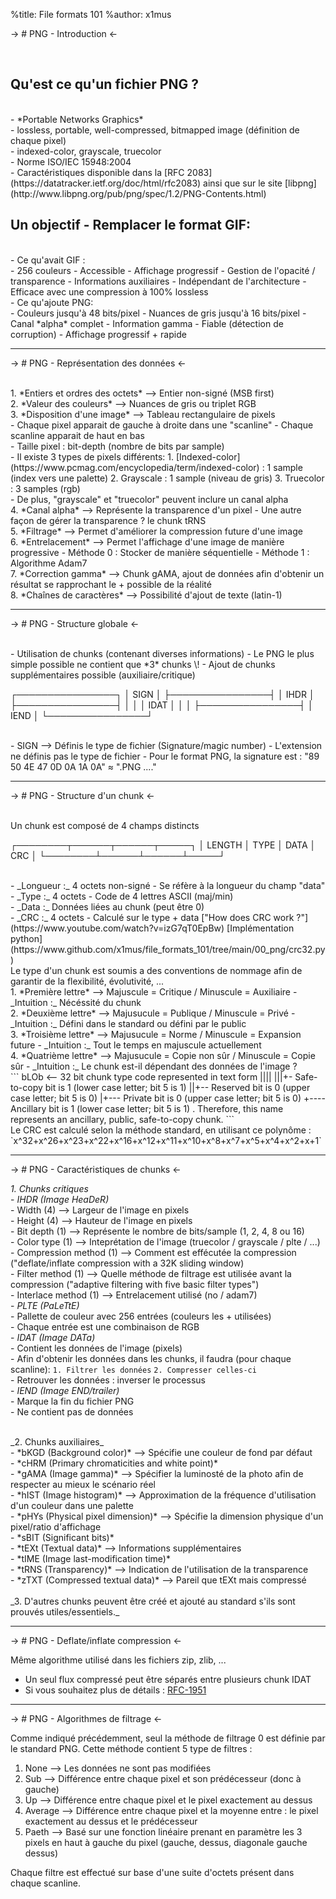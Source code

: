 %title: File formats 101
%author: x1mus

-> # PNG - Introduction <-

<br>

## Qu'est ce qu'un fichier PNG ?
<br>
- *Portable Networks Graphics*
<br>
- lossless, portable, well-compressed, bitmapped image (définition de chaque pixel)
<br>
- indexed-color, grayscale, truecolor
<br>
- Norme ISO/IEC 15948:2004
<br>
- Caractéristiques disponible dans la [RFC 2083](https://datatracker.ietf.org/doc/html/rfc2083) ainsi que sur le site [libpng](http://www.libpng.org/pub/png/spec/1.2/PNG-Contents.html)

<br>

## Un objectif - Remplacer le format GIF:
<br>
- Ce qu'avait GIF :
<br>
	- 256 couleurs
	- Accessible
	- Affichage progressif
	- Gestion de l'opacité / transparence
	- Informations auxiliaires
	- Indépendant de l'architecture
	- Efficace avec une compression à 100% lossless
<br>
- Ce qu'ajoute PNG:
<br>
	- Couleurs jusqu'à 48 bits/pixel
	- Nuances de gris jusqu'à 16 bits/pixel
	- Canal *alpha* complet
	- Information gamma
	- Fiable (détection de corruption)
	- Affichage progressif + rapide

------------------------------------------------------------

-> # PNG - Représentation des données <-

<br>
1. *Entiers et ordres des octets* --> Entier non-signé (MSB first)

<br>
2. *Valeur des couleurs* --> Nuances de gris ou triplet RGB

<br>
3. *Disposition d'une image* --> Tableau rectangulaire de pixels
	<br>
	- Chaque pixel apparait de gauche à droite dans une "scanline"
	- Chaque scanline apparait de haut en bas
	<br>
	- Taille pixel : bit-depth (nombre de bits par sample)
	<br>
	- Il existe 3 types de pixels différents:
		1. [Indexed-color](https://www.pcmag.com/encyclopedia/term/indexed-color) : 1 sample (index vers une palette)
		2. Grayscale : 1 sample (niveau de gris)
		3. Truecolor : 3 samples (rgb)
	<br>
	- De plus, "grayscale" et "truecolor" peuvent inclure un canal alpha

<br>
4. *Canal alpha* --> Représente la transparence d'un pixel
	- Une autre façon de gérer la transparence ? le chunk tRNS

<br>
5. *Filtrage* --> Permet d'améliorer la compression future d'une image

<br>
6. *Entrelacement* --> Permet l'affichage d'une image de manière progressive
	- Méthode 0 : Stocker de manière séquentielle
	- Méthode 1 : Algorithme Adam7

<br>
7. *Correction gamma* --> Chunk gAMA, ajout de données afin d'obtenir un résultat se rapprochant le + possible de la réalité

<br>
8. *Chaînes de caractères* --> Possibilité d'ajout de texte (latin-1)

------------------------------------------------------------

-> # PNG - Structure globale <-

<br>
- Utilisation de chunks (contenant diverses informations)
- Le PNG le plus simple possible ne contient que *3* chunks \!
- Ajout de chunks supplémentaires possible (auxiliaire/critique)
<br>

┌────────────────┐
│      SIGN      │
├────────────────┤
│      IHDR      │
├────────────────┤
│                │
│      IDAT      │
│                │
├────────────────┤
│      IEND      │
└────────────────┘

<br>
- SIGN --> Définis le type de fichier (Signature/magic number)
	- L'extension ne définis pas le type de fichier
	- Pour le format PNG, la signature est : "89 50 4E 47 0D 0A 1A 0A" ≈ ".PNG ...."

------------------------------------------------------------

-> # PNG - Structure d'un chunk <-

<br>
Un chunk est composé de 4 champs distincts
<br>

┌────────┬──────┬──────┬─────┐
│ LENGTH │ TYPE │ DATA │ CRC │
└────────┴──────┴──────┴─────┘

<br>
- _Longueur :_ 4 octets non-signé - Se réfère à la longueur du champ "data"
<br>
- _Type :_ 4 octets - Code de 4 lettres ASCII (maj/min)
<br>
- _Data :_ Données liées au chunk (peut être 0)
<br>
- _CRC :_ 4 octets - Calculé sur le type + data ["How does CRC work ?"](https://www.youtube.com/watch?v=izG7qT0EpBw) [Implémentation python](https://www.github.com/x1mus/file_formats_101/tree/main/00_png/crc32.py)

<br>
Le type d'un chunk est soumis a des conventions de nommage afin de garantir de la flexibilité, évolutivité, ...

<br>
1. *Première lettre* --> Majuscule = Critique / Minuscule = Auxiliaire
	- _Intuition :_ Nécéssité du chunk

<br>
2. *Deuxième lettre* --> Majusucule = Publique / Minuscule = Privé
	- _Intuition :_ Défini dans le standard ou défini par le public

<br>
3. *Troisième lettre* --> Majusucule = Norme / Minuscule = Expansion future
	- _Intuition :_ Tout le temps en majuscule actuellement

<br>
4. *Quatrième lettre* --> Majusucule = Copie non sûr / Minuscule = Copie sûr
	- _Intuition :_ Le chunk est-il dépendant des données de l'image ?

<br>
```
bLOb  <-- 32 bit chunk type code represented in text form
||||
|||+- Safe-to-copy bit is 1 (lower case letter; bit 5 is 1)
||+-- Reserved bit is 0     (upper case letter; bit 5 is 0)
|+--- Private bit is 0      (upper case letter; bit 5 is 0)
+---- Ancillary bit is 1    (lower case letter; bit 5 is 1)
.
Therefore, this name represents an ancillary, public, safe-to-copy chunk.
```

<br>
Le CRC est calculé selon la méthode standard, en utilisant ce polynôme :
`x^32+x^26+x^23+x^22+x^16+x^12+x^11+x^10+x^8+x^7+x^5+x^4+x^2+x+1`

------------------------------------------------------------

-> # PNG - Caractéristiques de chunks <-
<br>

_1. Chunks critiques_
	<br>
	- *IHDR (Image HeaDeR)*
		<br>
		- Width (4) --> Largeur de l'image en pixels
		<br>
		- Height (4) --> Hauteur de l'image en pixels
		<br>
		- Bit depth (1) --> Représente le nombre de bits/sample (1, 2, 4, 8 ou 16)
		<br>
		- Color type (1) --> Inteprétation de l'image (truecolor / grayscale / plte / ...)
		<br>
		- Compression method (1) --> Comment est effécutée la compression ("deflate/inflate compression with a 32K sliding window)
		<br>
		- Filter method (1) --> Quelle méthode de filtrage est utilisée avant la compression ("adaptive filtering with five basic filter types")
		<br>
		- Interlace method (1) --> Entrelacement utilisé (no / adam7)
	<br>
	- *PLTE (PaLeTtE)*
		<br>
		- Pallette de couleur avec 256 entrées (couleurs les + utilisées)
		<br>
		- Chaque entrée est une combinaison de RGB
	<br>
	- *IDAT (Image DATa)*
		<br>
		- Contient les données de l'image (pixels)
		<br>
		- Afin d'obtenir les données dans les chunks, il faudra (pour chaque scanline):
		`1. Filtrer les données`
		`2. Compresser celles-ci `
		<br>
		- Retrouver les données : inverser le processus
	<br>
	- *IEND (Image END/trailer)*
		<br>
		- Marque la fin du fichier PNG
		<br>
		- Ne contient pas de données

<br>
_2. Chunks auxiliaires_
	<br>
	- *bKGD (Background color)* --> Spécifie une couleur de fond par défaut
	<br>
	- *cHRM (Primary chromaticities and white point)*
	<br>
	- *gAMA (Image gamma)* --> Spécifier la luminosté de la photo afin de respecter au mieux le scénario réel
	<br>
	- *hIST (Image histogram)* --> Approximation de la fréquence d'utilisation d'un couleur dans une palette
	<br>
	- *pHYs (Physical pixel dimension)* --> Spécifie la dimension physique d'un pixel/ratio d'affichage
	<br>
	- *sBIT (Significant bits)*
	<br>
	- *tEXt (Textual data)* --> Informations supplémentaires
	<br>
	- *tIME (Image last-modification time)*
	<br>
	- *tRNS (Transparency)* --> Indication de l'utilisation de la transparence
	<br>
	- *zTXT (Compressed textual data)* --> Pareil que tEXt mais compressé
	<br>

<br>
_3. D'autres chunks peuvent être créé et ajouté au standard s'ils sont prouvés utiles/essentiels._

------------------------------------------------------------

-> # PNG - Deflate/inflate compression <-
<br>

Même algorithme utilisé dans les fichiers zip, zlib, ...
- Un seul flux compressé peut être séparés entre plusieurs chunk IDAT
- Si vous souhaitez plus de détails : [RFC-1951](https://datatracker.ietf.org/doc/html/rfc1951)

------------------------------------------------------------

-> # PNG - Algorithmes de filtrage <-
<br>

Comme indiqué précédemment, seul la méthode de filtrage 0 est définie par le standard PNG.
Cette méthode contient 5 type de filtres :
1. None --> Les données ne sont pas modifiées
2. Sub --> Différence entre chaque pixel et son prédécesseur (donc à gauche)
3. Up --> Différence entre chaque pixel et le pixel exactement au dessus
4. Average --> Différence entre chaque pixel et la moyenne entre : le pixel exactement au dessus et le prédécesseur
5. Paeth --> Basé sur une fonction linéaire prenant en paramètre les 3 pixels en haut à gauche du pixel (gauche, dessus, diagonale gauche dessus)

Chaque filtre est effectué sur base d'une suite d'octets présent dans chaque scanline.